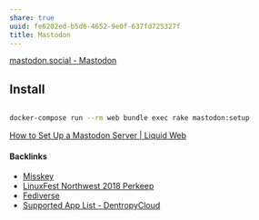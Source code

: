 ```yaml
---
share: true
uuid: fe6202ed-b5d6-4652-9e0f-637fd725327f
title: Mastodon
---
```

[mastodon.social - Mastodon](https://mastodon.social/about)

## Install

``` bash

docker-compose run --rm web bundle exec rake mastodon:setup

```

[How to Set Up a Mastodon Server | Liquid Web](https://www.liquidweb.com/kb/how-to-set-up-mastodon-server/)



#### Backlinks

* [Misskey](/f3ee7e01-776c-4d8f-9663-501eb3809b6d)
* [LinuxFest Northwest 2018 Perkeep](/a20b5a3e-f5ed-4f10-8b70-c96b9f052020)
* [Fediverse](/085a6af7-b44d-403f-8905-3c79b195fdb7)
* [Supported App List - DentropyCloud](/f738f680-95a2-46e5-bb4c-57b67687e36a)